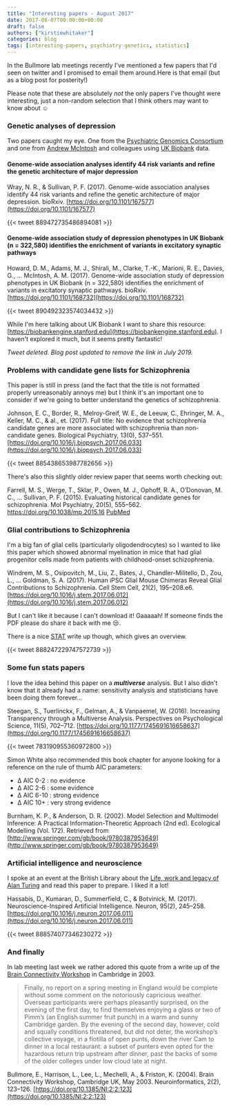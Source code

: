 ```yaml
---
title: "Interesting papers - August 2017"
date: 2017-08-07T00:00:00+00:00
draft: false
authors: ["kirstiewhitaker"]
categories: blog
tags: [interesting-papers, psychiatry-genetics, statistics]
---
```


In the Bullmore lab meetings recently I've mentioned a few papers that I'd seen on twitter and I promised to email them around.Here is that email (but as a blog post for posterity!)

Please note that these are absolutely *not* the only papers I've thought were interesting, just a non-random selection that I think others may want to know about ☺️

### Genetic analyses of depression

Two papers caught my eye. One from the [Psychiatric Genomics Consortium](https://www.med.unc.edu/pgc) and one from [Andrew McIntosh](https://twitter.com/mcintosh2001) and colleagues using [UK Biobank](http://www.ukbiobank.ac.uk/) data.

#### Genome-wide association analyses identify 44 risk variants and refine the genetic architecture of major depression

Wray, N. R., & Sullivan, P. F. (2017). Genome-wide association analyses identify 44 risk variants and refine the genetic architecture of major depression. bioRxiv. [https://doi.org/10.1101/167577](https://doi.org/10.1101/167577)

{{< tweet 889472735486894081 >}}

#### Genome-wide association study of depression phenotypes in UK Biobank (n = 322,580) identifies the enrichment of variants in excitatory synaptic pathways

Howard, D. M., Adams, M. J., Shirali, M., Clarke, T.-K., Marioni, R. E., Davies, G., … McIntosh, A. M. (2017). Genome-wide association study of depression phenotypes in UK Biobank (n = 322,580) identifies the enrichment of variants in excitatory synaptic pathways. bioRxiv. [https://doi.org/10.1101/168732](https://doi.org/10.1101/168732)

{{< tweet 890492323574034432 >}}

While I'm here talking about UK Biobank I want to share this resource: [https://biobankengine.stanford.edu](https://biobankengine.stanford.edu). I haven't explored it much, but it seems pretty fantastic!

*Tweet deleted.*
*Blog post updated to remove the link in July 2019.*

### Problems with candidate gene lists for Schizophrenia

This paper is still in press (and the fact that the title is not formatted properly unreasonably annoys me) but I think it's an important one to consider if we're going to better understand the genetics of schizophrenia.

Johnson, E. C., Border, R., Melroy-Greif, W. E., de Leeuw, C., Ehringer, M. A., Keller, M. C., & al., et. (2017). Full title: No evidence that schizophrenia candidate genes are more associated with schizophrenia than non-candidate genes. Biological Psychiatry, 13(0), 537–551. [https://doi.org/10.1016/j.biopsych.2017.06.033](https://doi.org/10.1016/j.biopsych.2017.06.033)

{{< tweet 885438653987782656 >}}

There's also this slightly older review paper that seems worth checking out:

Farrell, M. S., Werge, T., Sklar, P., Owen, M. J., Ophoff, R. A., O’Donovan, M. C., … Sullivan, P. F. (2015). Evaluating historical candidate genes for schizophrenia. Mol Psychiatry, 20(5), 555–562. https://doi.org/10.1038/mp.2015.16 [PubMed](https://www.ncbi.nlm.nih.gov/pubmed/25754081)

### Glial contributions to Schizophrenia

I'm a big fan of glial cells (particularly oligodendrocytes) so I wanted to like this paper which showed abnormal myelination in mice that had glial progenitor cells made from patients with childhood-onset schizophrenia.

Windrem, M. S., Osipovitch, M., Liu, Z., Bates, J., Chandler-Militello, D., Zou, L., … Goldman, S. A. (2017). Human iPSC Glial Mouse Chimeras Reveal Glial Contributions to Schizophrenia. Cell Stem Cell, 21(2), 195–208.e6. [https://doi.org/10.1016/j.stem.2017.06.012](https://doi.org/10.1016/j.stem.2017.06.012)

But I can't like it because I can't download it! Gaaaaah! If someone finds the PDF please do share it back with me 😒.

There is a nice [STAT](https://www.statnews.com/2017/07/20/schizophrenia-chimeras/) write up though, which gives an overview.

{{< tweet 888247229747572739 >}}

### Some fun stats papers

I love the idea behind this paper on a ***multiverse*** analysis. But I also didn't know that it already had a name: sensitivity analysis and statisticians have been doing them forever...

Steegan, S., Tuerlinckx, F., Gelman, A., & Vanpaemel, W. (2016). Increasing Transparency through a Multiverse Analysis. Perspectives on Psychological Science, 11(5), 702–712. [https://doi.org/10.1177/1745691616658637](https://doi.org/10.1177/1745691616658637)

{{< tweet 783190955360972800 >}}

Simon White also recommended this book chapter for anyone looking for a reference on the rule of thumb AIC parameters:

* Δ AIC 0-2 : no evidence
* Δ AIC 2-6 : some evidence
* Δ AIC 6-10 : strong evidence
* Δ AIC 10+ : very strong evidence

Burnham, K. P., & Anderson, D. R. (2002). Model Selection and Multimodel Inference: A Practical Information-Theoretic Approach (2nd ed). Ecological Modelling (Vol. 172). Retrieved from [http://www.springer.com/gb/book/9780387953649](http://www.springer.com/gb/book/9780387953649)

### Artificial intelligence and neuroscience

I spoke at an event at the British Library about the [Life, work and legacy of Alan Turing](https://www.bl.uk/events/alan-turing-life-work-legacy) and read this paper to prepare. I liked it a lot!

Hassabis, D., Kumaran, D., Summerfield, C., & Botvinick, M. (2017). Neuroscience-Inspired Artificial Intelligence. Neuron, 95(2), 245–258. [https://doi.org/10.1016/j.neuron.2017.06.011](https://doi.org/10.1016/j.neuron.2017.06.011)

{{< tweet 888574077346230272 >}}


### And finally

In lab meeting last week we rather adored this quote from a write up of the [Brain Connectivity Workshop](http://brain-connectivity-workshop.org/) in Cambridge in 2003.

> Finally, no report on a spring meeting in England would be complete without some comment on the notoriously capricious weather. Overseas participants were perhaps pleasantly surprised, on the evening of the first day, to find themselves enjoying a glass or two of Pimm’s (an English summer fruit punch) in a warm and sunny Cambridge garden. By the evening of the second day, however, cold and squally conditions threatened, but did not deter, the workshop’s collective voyage, in a flotilla of open punts, down the river Cam to dinner in a local restaurant: a subset of punters even opted for the hazardous return trip upstream after dinner, past the backs of some of the older colleges under low cloud late at night.

Bullmore, E., Harrison, L., Lee, L., Mechelli, A., & Friston, K. (2004). Brain Connectivity Workshop, Cambridge UK, May 2003. Neuroinformatics, 2(2), 123–126. [https://doi.org/10.1385/NI:2:2:123](https://doi.org/10.1385/NI:2:2:123)
